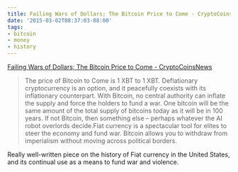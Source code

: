 ```yaml
---
title: Failing Wars of Dollars; The Bitcoin Price to Come - CryptoCoinsNews
date: '2015-03-02T08:37:03-08:00'
tags:
- bitcoin
- money
- history
---
```

[Failing Wars of Dollars; The Bitcoin Price to Come - CryptoCoinsNews](https://www.cryptocoinsnews.com/failing-wars-dollars-bitcoin-price-come/)

> The price of Bitcoin to Come is 1 XBT to 1 XBT. Deflationary cryptocurrency is an option, and it peacefully coexists with its inflationary counterpart. With Bitcoin, no central authority can inflate the supply and force the holders to fund a war. One bitcoin will be the same amount of the total supply of bitcoins today as it will be in 100 years. If not Bitcoin, then something else – perhaps whatever the AI robot overlords decide.Fiat currency is a spectacular tool for elites to steer the economy and fund war. Bitcoin allows you to withdraw from imperialism without moving across political borders.

Really well-written piece on the history of Fiat currency in the United States, and its continual use as a means to fund war and violence.
